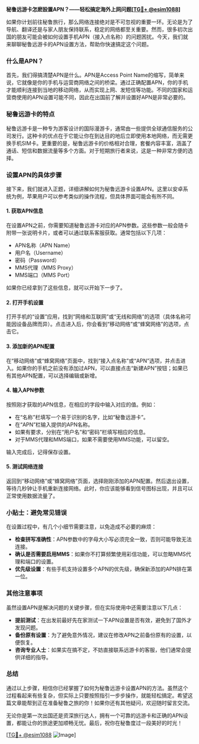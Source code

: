 **秘鲁远游卡怎麽設置APN？——轻松搞定海外上网问题[[TG💪+ @esim1088](https://t.me/s/esim1088)]**

如果你计划前往秘鲁旅行，那么网络连接绝对是不可忽视的重要一环。无论是为了导航、翻译还是与家人朋友保持联系，稳定的网络都至关重要。然而，很多初次出国的朋友可能会被如何设置手机APN（接入点名称）的问题困扰。今天，我们就来聊聊秘鲁远游卡的APN设置方法，帮助你快速搞定这个问题。

### 什么是APN？

首先，我们得搞清楚APN是什么。APN是Access Point Name的缩写，简单来说，它就像是你的手机与运营商网络之间的桥梁。通过正确配置APN，你的手机才能顺利连接到当地的移动网络，从而实现上网、发短信等功能。不同的国家和运营商使用的APN设置可能不同，因此在出国前了解并设置好APN是非常必要的。

### 秘鲁远游卡的特点

秘鲁远游卡是一种专为游客设计的国际漫游卡，通常由一些提供全球通信服务的公司发行。这种卡的优点在于它能让你在到达目的地后立即使用本地网络，而无需更换手机SIM卡。更重要的是，秘鲁远游卡的价格相对合理，套餐内容丰富，涵盖了通话、短信和数据流量等多个方面。对于短期旅行者来说，这是一种非常方便的选择。

### 设置APN的具体步骤

接下来，我们就进入正题，详细讲解如何为秘鲁远游卡设置APN。这里以安卓系统为例，苹果用户可以参考类似的操作流程，但具体界面可能会有所不同。

#### 1. 获取APN信息

在设置APN之前，你需要知道秘鲁远游卡对应的APN参数。这些参数一般会随卡附带一张说明卡片，或者可以通过联系客服获取。通常包括以下几项：
- APN名称（APN Name）
- 用户名（Username）
- 密码（Password）
- MMS代理（MMS Proxy）
- MMS端口（MMS Port）

如果你已经拿到了这些信息，就可以开始下一步了。

#### 2. 打开手机设置

打开手机的“设置”应用，找到“网络和互联网”或“无线和网络”的选项（具体名称可能因设备品牌而异）。点击进入后，你会看到“移动网络”或“蜂窝网络”的选项，点击它。

#### 3. 添加新的APN配置

在“移动网络”或“蜂窝网络”页面中，找到“接入点名称”或“APN”选项，并点击进入。如果你的手机之前没有添加过APN，可以直接点击“新建APN”按钮；如果已有其他APN配置，可以选择编辑或新增。

#### 4. 输入APN参数

按照刚才获取的APN信息，在相应的字段中输入对应的值。例如：
- 在“名称”栏填写一个易于识别的名字，比如“秘鲁远游卡”。
- 在“APN”栏输入提供的APN名称。
- 如果有要求，分别在“用户名”和“密码”栏填写相应的信息。
- 对于MMS代理和MMS端口，如果不需要使用MMS功能，可以留空。

输入完成后，记得保存设置。

#### 5. 测试网络连接

返回到“移动网络”或“蜂窝网络”页面，选择刚刚添加的APN配置。然后退出设置，等待几秒钟让手机重新连接网络。此时，你应该能够看到信号图标出现，并且可以正常使用数据流量了。

### 小贴士：避免常见错误

在设置过程中，有几个小细节需要注意，以免造成不必要的麻烦：

- **检查拼写准确性**：APN参数中的字母大小写必须完全一致，否则可能导致无法连接。
- **确认是否需要启用MMS**：如果你不打算频繁使用彩信功能，可以忽略MMS代理和端口的设置。
- **优先级设置**：有些手机支持设置多个APN的优先级，确保新添加的APN排在第一位。

### 其他注意事项

虽然设置APN是解决问题的关键步骤，但在实际使用中还需要注意以下几点：
- **提前测试**：在出发前最好先在家测试一下APN设置是否有效，避免到了国外才发现问题。
- **备份原有设置**：为了避免意外情况，建议在修改APN之前备份原有的设置，以便恢复。
- **咨询专业人士**：如果实在搞不定，不妨直接联系远游卡的客服，他们通常会提供详细的指导。

### 总结

通过以上步骤，相信你已经掌握了如何为秘鲁远游卡设置APN的方法。虽然这个过程看起来有些复杂，但实际上只要按照指引一步步操作，就能轻松搞定。希望这篇文章能帮到正在准备秘鲁之旅的你！如果你还有其他疑问，欢迎随时留言交流。

无论你是第一次出国还是资深旅行达人，拥有一个可靠的远游卡和正确的APN设置，都能让你的旅途更加顺畅无忧。最后，祝你在秘鲁度过一段美好的时光！

[[TG💪+ @esim1088](https://t.me/s/esim1088) ![Image](https://i.postimg.cc/4NQfJmqS/Snipaste-2025-05-13-00-14-12.png)]